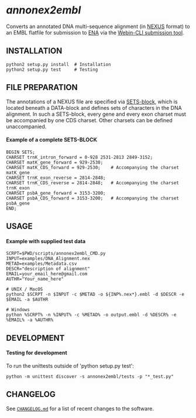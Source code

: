 *annonex2embl*
==============

Converts an annotated DNA multi-sequence alignment (in [NEXUS](http://wiki.christophchamp.com/index.php?title=NEXUS_file_format) format) to an EMBL flatfile for submission to [ENA](http://www.ebi.ac.uk/ena) via the [Webin-CLI submission tool](https://ena-docs.readthedocs.io/en/latest/cli_05.html).


## INSTALLATION
```
python2 setup.py install  # Installation
python2 setup.py test     # Testing
```

## FILE PREPARATION
The annotations of a NEXUS file are specified via [SETS-block](http://hydrodictyon.eeb.uconn.edu/eebedia/index.php/Phylogenetics:_NEXUS_Format), which is located beneath a DATA-block and defines sets of characters in the DNA alignment. In such a SETS-block, every gene and every exon charset must be accompanied by one CDS charset. Other charsets can be defined unaccompanied.

#### Example of a complete SETS-BLOCK
```
BEGIN SETS;
CHARSET trnK_intron_forward = 0-928 2531-2813 2849-3152;
CHARSET matK_gene_forward = 929-2530;
CHARSET matK_CDS_forward = 929-2530;    # Accompanying the charset matK_gene
CHARSET trnK_exon_reverse = 2814-2848;
CHARSET trnK_CDS_reverse = 2814-2848;   # Accompanying the charset trnK_exon
CHARSET psbA_gene_forward = 3153-3200;
CHARSET psbA_CDS_forward = 3153-3200;   # Accompanying the charset psbA_gene
END;
```

## USAGE
#### Example with supplied test data
```
SCRPT=$PWD/scripts/annonex2embl_CMD.py
INPUT=examples/DNA_Alignment.nex
METAD=examples/Metadata.csv
DESCR="description of alignment"
EMAIL=your_email_here@gmail.com
AUTHR="Your_name_here"

# UNIX / MacOS
python2 $SCRPT -n $INPUT -c $METAD -o ${INP%.nex*}.embl -d $DESCR -e $EMAIL -a $AUTHR

# Windows
python %SCRPT% -n %INPUT% -c %METAD% -o output.embl -d %DESCR% -e %EMAIL% -a %AUTHR%
```

<!---
NOT NECCESARY AT THIS POINT
#### 0. Implement improvements of argparser (scripts/annonex2embl_CMD.py)
* Currently, the "required" and "optional" parameters are not displayed currently when calling scripts/annonex2embl_CMD.py. It incorrectly says "optional parameters" for all.
* Currently, --taxcheck requires "True" of "False" as parameters; how can I use it such that only the presence of --taxcheck indicates "True", whereas its abscence indicates "False"?
#### 0. Write GUI with similar to GUI of EMBL2checklists
--->

<!---
* NO LONGER NECESSARY: 0. Add a function that (a) reads and parses a bibtex file, extracts the citation info as well as the submitter references as from that file, and write the correctly formatted string-lines into the EMBL output file during post-processing.
--->


## DEVELOPMENT
#### Testing for development
To run the unittests outside of 'python setup.py test':
```
python -m unittest discover -s annonex2embl/tests -p "*_test.py"
```

## CHANGELOG
See [`CHANGELOG.md`](CHANGELOG.md) for a list of recent changes to the software.

